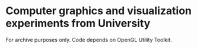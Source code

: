 # Computer graphics and visualization experiments from University

For archive purposes only.
Code depends on OpenGL Utility Toolkit.
